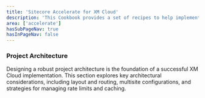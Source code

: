 ```yaml
---
title: 'Sitecore Accelerate for XM Cloud'
description: 'This Cookbook provides a set of recipes to help implementing XM Cloud through setup, configuration and implemenation.'
area: ['accelerate']
hasSubPageNav: true
hasInPageNav: false
---
```


### Project Architecture
Designing a robust project architecture is the foundation of a successful XM Cloud implementation. This section explores key architectural considerations, including layout and routing, multisite configurations, and strategies for managing rate limits and caching.



